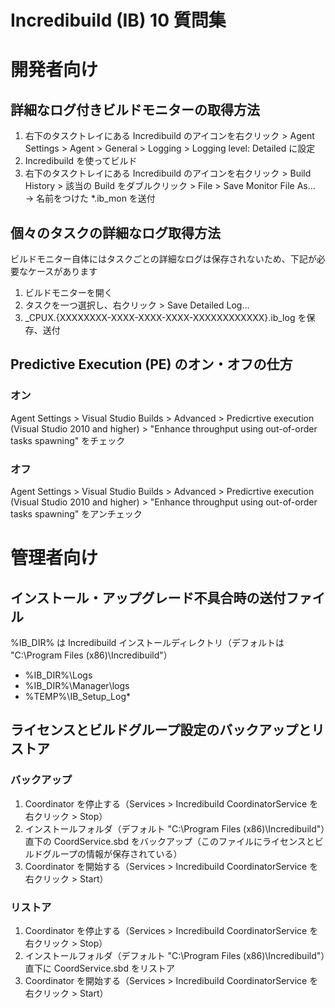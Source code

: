 # Incredibuild (IB) 10 質問集

# 開発者向け
## 詳細なログ付きビルドモニターの取得方法

1. 右下のタスクトレイにある Incredibuild のアイコンを右クリック > Agent Settings > Agent > General > Logging > Logging level: Detailed に設定
2. Incredibuild を使ってビルド
3. 右下のタスクトレイにある Incredibuild のアイコンを右クリック > Build History > 該当の Build をダブルクリック > File > Save Monitor File As... → 名前をつけた *.ib_mon を送付

## 個々のタスクの詳細なログ取得方法
ビルドモニター自体にはタスクごとの詳細なログは保存されないため、下記が必要なケースがあります

1. ビルドモニターを開く
2. タスクを一つ選択し、右クリック > Save Detailed Log...
3. _CPUX.{XXXXXXXX-XXXX-XXXX-XXXX-XXXXXXXXXXXX}.ib_log を保存、送付

## Predictive Execution (PE) のオン・オフの仕方
### オン
Agent Settings > Visual Studio Builds > Advanced > Predicrtive execution (Visual Studio 2010 and higher) > "Enhance throughput using out-of-order tasks spawning" をチェック

### オフ
Agent Settings > Visual Studio Builds > Advanced > Predicrtive execution (Visual Studio 2010 and higher) > "Enhance throughput using out-of-order tasks spawning" をアンチェック

# 管理者向け
## インストール・アップグレード不具合時の送付ファイル
%IB_DIR% は Incredibuild インストールディレクトリ（デフォルトは "C:\Program Files (x86)\Incredibuild"）
- %IB_DIR%\Logs
- %IB_DIR%\Manager\logs
- %TEMP%\IB_Setup_Log*

## ライセンスとビルドグループ設定のバックアップとリストア
### バックアップ
1. Coordinator を停止する（Services > Incredibuild CoordinatorService を右クリック > Stop）
2. インストールフォルダ（デフォルト "C:\Program Files (x86)\Incredibuild"）直下の CoordService.sbd をバックアップ（このファイルにライセンスとビルドグループの情報が保存されている）
3. Coordinator を開始する（Services > Incredibuild CoordinatorService を右クリック > Start）

### リストア
1. Coordinator を停止する（Services > Incredibuild CoordinatorService を右クリック > Stop）
2. インストールフォルダ（デフォルト "C:\Program Files (x86)\Incredibuild"）直下に CoordService.sbd をリストア
3. Coordinator を開始する（Services > Incredibuild CoordinatorService を右クリック > Start）
